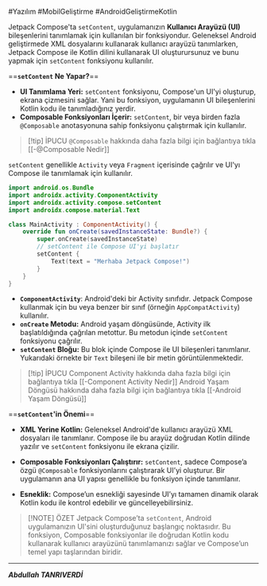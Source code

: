 #Yazılım #MobilGeliştirme #AndroidGeliştirmeKotlin 

Jetpack Compose'ta `setContent`, uygulamanızın **Kullanıcı Arayüzü (UI)** bileşenlerini tanımlamak için kullanılan bir fonksiyondur. Geleneksel Android geliştirmede XML dosyalarını kullanarak kullanıcı arayüzü tanımlarken, Jetpack Compose ile Kotlin dilini kullanarak UI oluşturursunuz ve bunu yapmak için `setContent` fonksiyonu kullanılır.

==**`setContent` Ne Yapar?**==

- **UI Tanımlama Yeri:** `setContent` fonksiyonu, Compose'un UI'yi oluşturup, ekrana çizmesini sağlar. Yani bu fonksiyon, uygulamanın UI bileşenlerini Kotlin kodu ile tanımladığınız yerdir.
- **Composable Fonksiyonları İçerir:** `setContent`, bir veya birden fazla `@Composable` anotasyonuna sahip fonksiyonu çalıştırmak için kullanılır.


> [!tip] İPUCU
> `@Composable` hakkında daha fazla bilgi için bağlantıya tıkla [[-@Composable Nedir]]


`setContent` genellikle `Activity` veya `Fragment` içerisinde çağrılır ve UI'yı Compose ile tanımlamak için kullanılır.

```kotlin
import android.os.Bundle
import androidx.activity.ComponentActivity
import androidx.activity.compose.setContent
import androidx.compose.material.Text

class MainActivity : ComponentActivity() {
    override fun onCreate(savedInstanceState: Bundle?) {
        super.onCreate(savedInstanceState)
        // setContent ile Compose UI'yi başlatır
        setContent {
            Text(text = "Merhaba Jetpack Compose!")
        }
    }
}

```

- **`ComponentActivity`**: Android'deki bir Activity sınıfıdır. Jetpack Compose kullanmak için bu veya benzer bir sınıf (örneğin `AppCompatActivity`) kullanılır.
- **`onCreate` Metodu:** Android yaşam döngüsünde, Activity ilk başlatıldığında çağrılan metottur. Bu metodun içinde `setContent` fonksiyonu çağrılır.
- **`setContent` Bloğu:** Bu blok içinde Compose ile UI bileşenleri tanımlanır. Yukarıdaki örnekte bir `Text` bileşeni ile bir metin görüntülenmektedir.


> [!tip] İPUCU
> Component Activity hakkında daha fazla bilgi için bağlantıya tıkla [[-Component Activity Nedir]]
> Android  Yaşam Döngüsü hakkında daha fazla bilgi için bağlantıya tıkla [[-Android Yaşam Döngüsü]]

==**`setContent`'in Önemi**==
- **XML Yerine Kotlin:** Geleneksel Android'de kullanıcı arayüzü XML dosyaları ile tanımlanır. Compose ile bu arayüz doğrudan Kotlin dilinde yazılır ve `setContent` fonksiyonu ile ekrana çizilir.
    
- **Composable Fonksiyonları Çalıştırır:** `setContent`, sadece Compose’a özgü `@Composable` fonksiyonlarını çalıştırarak UI’yi oluşturur. Bir uygulamanın ana UI yapısı genellikle bu fonksiyon içinde tanımlanır.
    
- **Esneklik:** Compose’un esnekliği sayesinde UI’yı tamamen dinamik olarak Kotlin kodu ile kontrol edebilir ve güncelleyebilirsiniz.


> [!NOTE] ÖZET
> Jetpack Compose’ta `setContent`, Android uygulamanızın UI'sini oluşturduğunuz başlangıç noktasıdır. Bu fonksiyon, Composable fonksiyonlar ile doğrudan Kotlin kodu kullanarak kullanıcı arayüzünü tanımlamanızı sağlar ve Compose’un temel yapı taşlarından biridir.

***
***Abdullah TANRIVERDİ***
